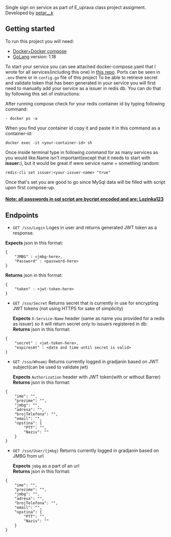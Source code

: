Single sign on service as part of E_uprava class project assigment. Developed by [petar__k](https://www.linkedin.com/in/petar-komord%C5%BEi%C4%87-23765a233/)

## Getting started
To run this project you will need:
- [Docker+Docker compose](https://www.docker.com/)
- [GoLang](https://go.dev/dl/) version: 1.18

To start your service you can see attached docker-compose.yaml that I wrote for all services(including this one)
in [this repo](https://github.com/EUPRAVA-TIM1/DockerCompose). Ports can be seen in `.env` there or in `config.go` file of this project
To be able to retrieve secret and validate token that has been generated in your service you will first need to manually
add your service as a issuer in redis db. You can do that by following this set of instructions:

After running compose check for your redis container id by typing following command:
```
- docker ps -a
```
When you find your container id copy it and paste it in this command as a container-id:
```
docker exec -it <your-container-id> sh
```
Once inside terminal type in following command for as many services as you would like.Name isn't important(except that it needs to start with **issuer:**), but it would be great if were service name + something random:
```
redis-cli set issuer:<your-issuer-name> "true"
```
Once that's set you are good to go since MySql data will be filled with script upon first compose-up.
#### <u>Note: all passwords in sql script are bycript encoded and are: Lozinka123</u>

## Endpoints
- `GET /sso/Login` Loges in user and returns generated JWT token as a response.

**Expects** json in this format:
```
{
    "JMBG" : <jmbg-here>,
    "Password" : <password-here>
}
```
**Returns** json in this format:
```
{
    "token" : <jwt-token-here>
}
```
- `GET /sso/Secret` Returns secret that is currently in use for encrypting JWT tokens (not using HTTPS for sake of simplicity)

  **Expects** `X-Service-Name` header (same as name you provided for a redis as issuer) so it will return secret only to issuers registered in db:\
  **Returns** json in this format:
```
{
    "secret" : <jwt-token-here>,
    "expiresAt" : <date and time until secret is valid>
}
```

- `GET /sso/Whoami` Returns currently logged in gradjanin based on JWT subject(can be used to validate jwt)

  **Expects** `Authorization` header with JWT token(with or without Barrer) \
  **Returns** json in this format:
```
{
    "ime": "",
    "prezime": "",
    "jmbg": "",
    "adresa": "",
    "brojTelefona": "",
    "email": "",
    "opstina": {
        "PTT": "",
        "Naziv": ""
    }
}
```

- `GET /sso/User/{jmbg}` Returns currently logged in gradjanin based on JMBG from url

  **Expects** `jmbg` as a part of an url\
  **Returns** json in this format:
```
{
    "ime": "",
    "prezime": "",
    "jmbg": "",
    "adresa": "",
    "brojTelefona": "",
    "email": "",
    "opstina": {
        "PTT": "",
        "Naziv": ""
    }
}
```
